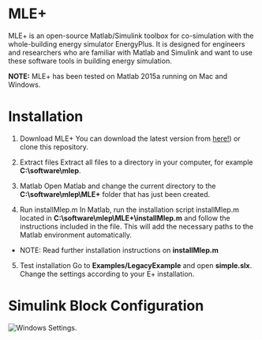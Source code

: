 # MLE+
MLE+ is an open-source Matlab/Simulink toolbox for co-simulation with the whole-building energy simulator EnergyPlus. It is designed for engineers and researchers who are familiar with Matlab and Simulink and want to use these software tools in building energy simulation.

**NOTE:** MLE+ has been tested on Matlab 2015a running on Mac and Windows. 

# Installation
1. Download MLE+
You can download the latest version from [here!](https://github.com/willybernal/mlep/archive/master.zip)) or clone this repository.

2. Extract files
Extract all files to a directory in your computer, for example **C:\software\mlep**.

3. Matlab
Open Matlab and change the current directory to the **C:\software\mlep\MLE+** folder that has just been created.

4. Run installMlep.m
In Matlab, run the installation script installMlep.m located in **C:\software\mlep\MLE+\installMlep.m** and follow the instructions included in the file. This will add the necessary paths to the Matlab environment automatically.

  * NOTE: Read further installation instructions on **installMlep.m**

5. Test installation
Go to **Examples/LegacyExample** and open **simple.slx**. Change the settings according to your E+ installation. 


# Simulink Block Configuration
![Windows Settings](MLE+/figs/mlep_settings_windows.png?raw=true "Windows Settings").


